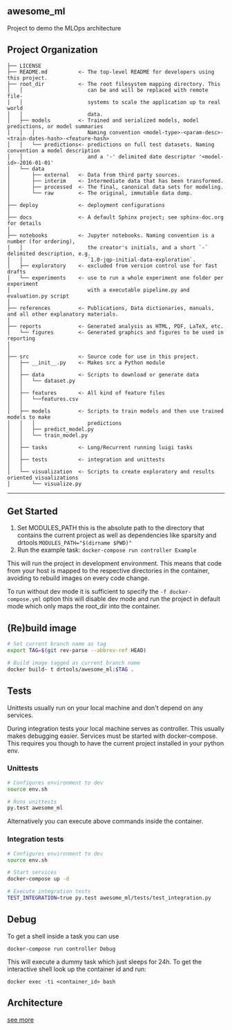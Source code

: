 ## awesome_ml

Project to demo the MLOps architecture

## Project Organization

    ├── LICENSE
    ├── README.md          <- The top-level README for developers using this project.
    ├── root_dir           <- The root filesystem mapping directory. This 
    │   │                     can be and will be replaced with remote file-
    │   │                     systems to scale the application up to real world
    │   │                     data.
    │   ├── models         <- Trained and serialized models, model predictions, or model summaries
    │   │   │                 Naming convention <model-type>-<param-desc>-<train-dates-hash>-<feature-hash>
    │   │   └── predictions<- predictions on full test datasets. Naming convention a model description
    │   │                     and a '-' delimited date descriptor '<model-id>-2016-01-01'
    │   └── data
    │       ├── external   <- Data from third party sources.
    │       ├── interim    <- Intermediate data that has been transformed.
    │       ├── processed  <- The final, canonical data sets for modeling.
    │       └── raw        <- The original, immutable data dump.
    │
    ├── deploy             <- deployment configurations
    │   
    ├── docs               <- A default Sphinx project; see sphinx-doc.org for details
    │
    ├── notebooks          <- Jupyter notebooks. Naming convention is a number (for ordering),
    │   │                     the creator's initials, and a short `-` delimited description, e.g.
    │   │                     `1.0-jqp-initial-data-exploration`.
    │   ├── exploratory    <- excluded from version control use for fast drafts
    │   └── experiments    <- use to run a whole experiment one folder per experiment
    │                         with a executable pipeline.py and evaluation.py script
    │
    ├── references         <- Publications, Data dictionaries, manuals, and all other explanatory materials.
    │
    ├── reports            <- Generated analysis as HTML, PDF, LaTeX, etc.
    │   └── figures        <- Generated graphics and figures to be used in reporting
    │
    │
    ├── src                <- Source code for use in this project.
    │   ├── __init__.py    <- Makes src a Python module
    │   │
    │   ├── data           <- Scripts to download or generate data
    │   │   └── dataset.py
    │   │
    │   ├── features       <- All kind of feature files
    │   │   └──features.csv
    │   │
    │   ├── models         <- Scripts to train models and then use trained models to make
    │   │   │                 predictions
    │   │   ├── predict_model.py
    │   │   └── train_model.py
    │   │
    │   ├── tasks          <- Long/Recurrent running luigi tasks
    │   │
    │   ├── tests          <- integration and unittests
    │   │
    │   └── visualization  <- Scripts to create exploratory and results oriented visualizations
    │       └── visualize.py
--------


## Get Started

1. Set MODULES_PATH this is the absolute path to the directory that contains the current project as well as dependencies like sparsity and drtools `MODULES_PATH="$(dirname $PWD)"`
1. Run the example task: `docker-compose run controller Example`

This will run the project in development environment. This means that code from
your host is mapped to the respective directories in the container, avoiding to
rebuild images on every code change. 

To run without dev mode it is sufficient to specify the `-f docker-compose.yml`
option this will disable dev mode and run the project in default mode which
only maps the root_dir into the container.

## (Re)build image
```bash
# Set current branch name as tag
export TAG=$(git rev-parse --abbrev-ref HEAD)

# Build image tagged as current branch name
docker build- t drtools/awesome_ml:$TAG .
```

## Tests
Unittests usually run on your local machine and don't depend on any services.

During integration tests your local machine serves as controller. This usually
makes debugging easier. Services must be started with docker-compose. This 
requires you though to have the current project installed in your python env.

### Unittests
```bash
# Configures environment to dev
source env.sh

# Runs unittests
py.test awesome_ml
```
Alternatively you can execute above commands inside the container.

### Integration tests
```bash
# Configures environment to dev
source env.sh

# Start services
docker-compose up -d

# Execute integration tests
TEST_INTEGRATION=true py.test awesome_ml/tests/test_integration.py
```

## Debug

To get a shell inside a task you can use 

`docker-compose run controller Debug`

This will execute a dummy task which just sleeps for 24h. To get the interactive
shell look up the container id and run:

`docker exec -ti <container_id> bash`


## Architecture
[see more](https://app.stiki.io/notes/16749-460-Tasks-as-Containers---Architecture)

